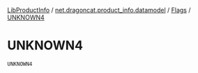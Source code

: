 [LibProductInfo](../../index.md) / [net.dragoncat.product_info.datamodel](../index.md) / [Flags](index.md) / [UNKNOWN4](./-u-n-k-n-o-w-n4.md)

# UNKNOWN4

`UNKNOWN4`